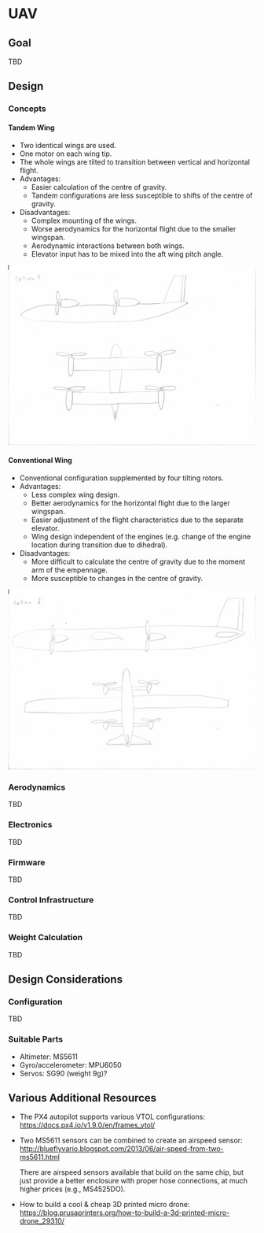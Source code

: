 
# UAV

## Goal

TBD

## Design

### Concepts

#### Tandem Wing
  - Two identical wings are used.
  - One motor on each wing tip.
  - The whole wings are tilted to transition between vertical and horizontal flight.
  - Advantages:
    - Easier calculation of the centre of gravity.
    - Tandem configurations are less susceptible to shifts of the centre of gravity.
  - Disadvantages:
    - Complex mounting of the wings.
    - Worse aerodynamics for the horizontal flight due to the smaller wingspan.
    - Aerodynamic interactions between both wings.
    - Elevator input has to be mixed into the aft wing pitch angle.

![](fig/configuration-1.jpg)

#### Conventional Wing
  - Conventional configuration supplemented by four tilting rotors.
  - Advantages:
    - Less complex wing design.
    - Better aerodynamics for the horizontal flight due to the larger wingspan.
    - Easier adjustment of the flight characteristics due to the separate elevator.
    - Wing design independent of the engines (e.g. change of the engine location during transition due to dihedral).
  - Disadvantages:
    - More difficult to calculate the centre of gravity due to the moment arm of the empennage.
    - More susceptible to changes in the centre of gravity.

![](fig/configuration-2.jpg)

### Aerodynamics

TBD

### Electronics

TBD

### Firmware

TBD

### Control Infrastructure

TBD

### Weight Calculation

TBD

## Design Considerations

### Configuration

TBD

### Suitable Parts

- Altimeter: MS5611
- Gyro/accelerometer: MPU6050
- Servos: SG90 (weight 9g)?

## Various Additional Resources

- The PX4 autopilot supports various VTOL configurations: https://docs.px4.io/v1.9.0/en/frames_vtol/
- Two MS5611 sensors can be combined to create an airspeed sensor: http://blueflyvario.blogspot.com/2013/06/air-speed-from-two-ms5611.html

  There are airspeed sensors available that build on the same chip, but just provide a better enclosure with proper hose connections, at much higher prices (e.g., MS4525DO).
- How to build a cool & cheap 3D printed micro drone: https://blog.prusaprinters.org/how-to-build-a-3d-printed-micro-drone_29310/
